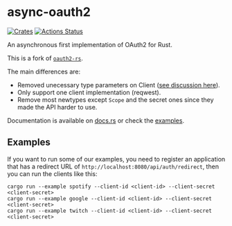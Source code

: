 # async-oauth2

[![Crates](https://img.shields.io/crates/v/async-oauth2.svg)](https://crates.io/crates/async-oauth2)
[![Actions Status](https://github.com/udoprog/async-oauth2/workflows/Rust/badge.svg)](https://github.com/udoprog/async-oauth2/actions)

An asynchronous first implementation of OAuth2 for Rust.

This is a fork of [`oauth2-rs`](https://github.com/ramosbugs/oauth2-rs).

The main differences are:
* Removed unecessary type parameters on Client ([see discussion here]).
* Only support one client implementation (reqwest).
* Remove most newtypes except `Scope` and the secret ones since they made the API harder to use.

[see discussion here]: https://github.com/ramosbugs/oauth2-rs/issues/44#issuecomment-50158653

Documentation is available on [docs.rs](https://docs.rs/crate/async-oauth2) or check the [examples](https://github.com/udoprog/async-oauth2/tree/master/examples).

## Examples

If you want to run some of our examples, you need to register an application that has a redirect URL of `http://localhost:8080/api/auth/redirect`, then you can run the clients like this:

```
cargo run --example spotify --client-id <client-id> --client-secret <client-secret>
cargo run --example google --client-id <client-id> --client-secret <client-secret>
cargo run --example twitch --client-id <client-id> --client-secret <client-secret>
```